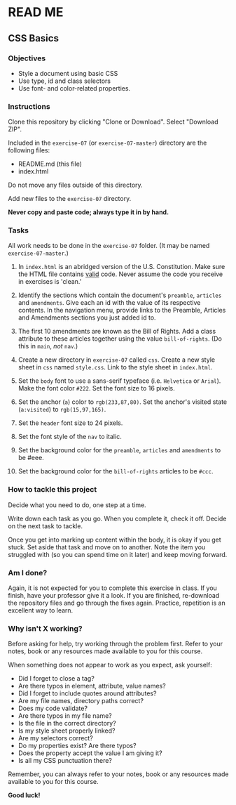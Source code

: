 # READ ME

## CSS Basics


### Objectives

- Style a document using basic CSS
- Use type, id and class selectors
- Use font- and color-related properties.


### Instructions

Clone this repository by clicking "Clone or Download". Select "Download ZIP".

Included in the `exercise-07` (or `exercise-07-master`) directory are the following files:

- README.md (this file)
- index.html

Do not move any files outside of this directory.

Add new files to the `exercise-07` directory.

**Never copy and paste code; always type it in by hand.**


### Tasks

All work needs to be done in the `exercise-07` folder. (It may be named `exercise-07-master`.)

1. In `index.html` is an abridged version of the U.S. Constitution. Make sure the HTML file contains [valid](https://validator.w3.org/) code. Never assume the code you receive in exercises is 'clean.'

2. Identify the sections which contain the document's `preamble`, `articles` and `amendments`. Give each an id with the value of its respective contents. In the navigation menu, provide links to the Preamble, Articles and Amendments sections you just added id to.

3. The first 10 amendments are known as the Bill of Rights. Add a class attribute to these articles together using the value `bill-of-rights`. (Do this in `main`, *not* `nav`.)

4. Create a new directory in `exercise-07` called `css`. Create a new style sheet in `css` named `style.css`. Link to the style sheet in `index.html`.

5. Set the `body` font to use a sans-serif typeface (i.e. `Helvetica` or `Arial`). Make the font color `#222`. Set the font size to 16 pixels.

6. Set the anchor (`a`) color to `rgb(233,87,80)`. Set the anchor's visited state (`a:visited`) to `rgb(15,97,165)`.

7. Set the `header` font size to 24 pixels.

8. Set the font style of the `nav` to italic.

9. Set the background color for the `preamble`, `articles` and `amendments` to be #eee.

10. Set the background color for the `bill-of-rights` articles to be `#ccc`.



### How to tackle this project

Decide what you need to do, one step at a time.

Write down each task as you go. When you complete it, check it off. Decide on the next task to tackle.

Once you get into marking up content within the body, it is okay if you get stuck. Set aside that task and move on to another. Note the item you struggled with (so you can spend time on it later) and keep moving forward.

### Am I done?

Again, it is not expected for you to complete this exercise in class. If you finish, have your professor give it a look. If you are finished, re-download the repository files and go through the fixes again. Practice, repetition is an excellent way to learn.

### Why isn't X working?

Before asking for help, try working through the problem first. Refer to your notes, book or any resources made available to you for this course.

When something does not appear to work as you expect, ask yourself:

- Did I forget to close a tag?
- Are there typos in element, attribute, value names?
- Did I forget to include quotes around attributes?
- Are my file names, directory paths correct?
- Does my code validate?
- Are there typos in my file name?
- Is the file in the correct directory?
- Is my style sheet properly linked?
- Are my selectors correct?
- Do my properties exist? Are there typos?
- Does the property accept the value I am giving it?
- Is all my CSS punctuation there?

Remember, you can always refer to your notes, book or any resources made available to you for this course.

**Good luck!**
